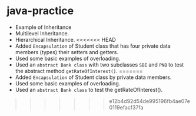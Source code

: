 # java-practice

- Example of Inheritance  
- Multilevel Inheritance.
- Hierarchical Inheritance.
<<<<<<< HEAD
- Added `Encapsulation` of Student class that has four private data members (types) their setters and getters.
- Used some basic examples of overloading.
- Used an `abstract Bank class` with two subclasses `SBI` and `PNB` to test the abstract method `getRateOfInterest()`.
=======
- Added `Encapsulation` of Student class by private data members.
- Used some basic examples of overloading.
- Used an `abstract Bank class` to test the getRateOfInterest().
>>>>>>> e12b4d92d54de995196fb4ae07e0119efacf37fa
